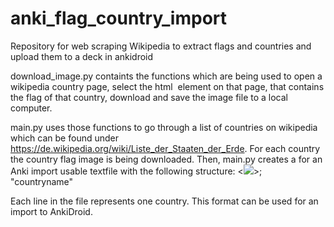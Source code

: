 # anki_flag_country_import
Repository for web scraping Wikipedia to extract flags and countries and upload them to a deck in ankidroid


download_image.py containts the functions which are being used to open a wikipedia country page, select the html <img> element on that page, that contains the flag of that country, download and save the image file to a local computer.

main.py uses those functions to go through a list of countries on wikipedia which can be found under https://de.wikipedia.org/wiki/Liste_der_Staaten_der_Erde. For each country the country flag image is being downloaded. Then, main.py creates a for an Anki import usable textfile with the following structure:
  <<html><img src="imagename.png"></html>>; "countryname"
  
Each line in the file represents one country. This format can be used for an import to AnkiDroid.
